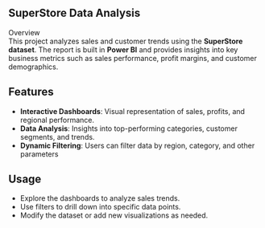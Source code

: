 ## SuperStore Data Analysis ##
 Overview  
This project analyzes sales and customer trends using the **SuperStore dataset**. The report is built in **Power BI** and provides insights into key business metrics such as sales performance, profit margins, and customer demographics.  

## Features ## 
- **Interactive Dashboards**: Visual representation of sales, profits, and regional performance.  
- **Data Analysis**: Insights into top-performing categories, customer segments, and trends.  
- **Dynamic Filtering**: Users can filter data by region, category, and other parameters

## Usage ## 
- Explore the dashboards to analyze sales trends.  
- Use filters to drill down into specific data points.  
- Modify the dataset or add new visualizations as needed.  

